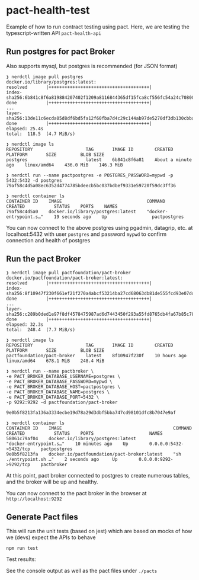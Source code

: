 # pact-health-test

Example of how to run contract testing using pact. Here, we are testing the typescript-written API `pact-health-api`

## Run postgres for pact Broker

Also supports mysql, but postgres is recommended (for JSON format)
```shell
❯ nerdctl image pull postgres
docker.io/library/postgres:latest:                                                resolved       |++++++++++++++++++++++++++++++++++++++|
index-sha256:6b841c8f6a819884207402f1209a8116844365df15fca8cf556fc54a24c70800:    done           |++++++++++++++++++++++++++++++++++++++|
...
layer-sha256:13de11c6ecda05d8df6bd5fa12f60fba7d4c29c144ab97de5270df3db130cbba:    done           |++++++++++++++++++++++++++++++++++++++| 
elapsed: 25.4s                                                                    total:  118.5  (4.7 MiB/s)                                       

❯ nerdctl image ls
REPOSITORY                    TAG       IMAGE ID        CREATED               PLATFORM       SIZE         BLOB SIZE
postgres                      latest    6b841c8f6a81    About a minute ago    linux/amd64    436.0 MiB    146.3 MiB

❯ nerdctl run --name pactpostgres -e POSTGRES_PASSWORD=mypwd -p 5432:5432 -d postgres
79af58c4d5a08ec6352d4774785bdeecb5bc037bdbef9331e59720f59dc3ff36

❯ nerdctl container ls
CONTAINER ID    IMAGE                                COMMAND                   CREATED           STATUS    PORTS    NAMES
79af58c4d5a0    docker.io/library/postgres:latest    "docker-entrypoint.s…"    19 seconds ago    Up                 pactpostgres 
```

You can now connect to the above postgres using pgadmin, datagrip, etc. at localhost:5432 with user `postgres` and password `mypwd` to confirm connection and health of postgres

## Run the pact Broker

```shell
❯ nerdctl image pull pactfoundation/pact-broker
docker.io/pactfoundation/pact-broker:latest:                                      resolved       |++++++++++++++++++++++++++++++++++++++| 
index-sha256:8f10947f230f661ef21f270a4abcf53214ba27cd68063db81de555fcd93e07dd:    done           |++++++++++++++++++++++++++++++++++++++|
... 
layer-sha256:c289b0ded1e97f8df4578475987ad6d7443450f293a55fd8765db4fa67b85c78:    done           |++++++++++++++++++++++++++++++++++++++| 
elapsed: 32.3s                                                                    total:  248.4  (7.7 MiB/s)                                       

❯ nerdctl image ls
REPOSITORY                    TAG       IMAGE ID        CREATED         PLATFORM       SIZE         BLOB SIZE
pactfoundation/pact-broker    latest    8f10947f230f    10 hours ago    linux/amd64    678.1 MiB    248.4 MiB

❯ nerdctl run --name pactbroker \
-e PACT_BROKER_DATABASE_USERNAME=postgres \
-e PACT_BROKER_DATABASE_PASSWORD=mypwd \
-e PACT_BROKER_DATABASE_HOST=pactpostgres \
-e PACT_BROKER_DATABASE_NAME=postgres \
-e PACT_BROKER_DATABASE_PORT=5432 \
-p 9292:9292 -d pactfoundation/pact-broker

9e0b5f8213fa136a3334ecbe19d78a29d3dbf5bba747cd98101dfc8b7047e9af

❯ nerdctl container ls
CONTAINER ID    IMAGE                                          COMMAND                   CREATED           STATUS    PORTS                     NAMES
58061c79af04    docker.io/library/postgres:latest              "docker-entrypoint.s…"    10 minutes ago    Up        0.0.0.0:5432->5432/tcp    pactpostgres
9e0b5f8213fa    docker.io/pactfoundation/pact-broker:latest    "sh ./entrypoint.sh …"    2 seconds ago     Up        0.0.0.0:9292->9292/tcp    pactbroker
```

At this point, pact broker connected to postgres to create numerous tables, and the broker will be up and healthy.

You can now connect to the pact broker in the browser at `http://localhost:9292`

## Generate Pact files

This will run the unit tests (based on jest) which are based on mocks of how we (devs) expect the APIs to behave

```shell
npm run test
```

Test results:

See the console output as well as the pact files under `./pacts`